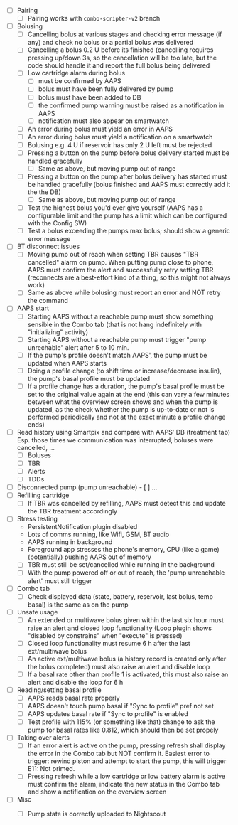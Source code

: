 - [ ] Pairing
  - [ ] Pairing works with `combo-scripter-v2` branch
- [ ] Bolusing
  - [ ] Cancelling bolus at various stages and checking error message (if any) and check
        no bolus or a partial bolus was delivered
  - [ ] Cancelling a bolus 0.2 U before its finished (cancelling requires pressing up/down
        3s, so the cancellation will be too late, but the code should handle it and report
        the full bolus being delivered
  - [ ] Low cartridge alarm during bolus
    - [ ] must be confirmed by AAPS
    - [ ] bolus must have been fully delivered by pump
    - [ ] bolus must have been added to DB
    - [ ] the confirmed pump warning must be raised as a notification in AAPS
    - [ ] notification must also appear on smartwatch
  - [ ] An error during bolus must yield an error in AAPS
  - [ ] An error during bolus must yield a notification on a smartwatch
  - [ ] Bolusing e.g. 4 U if reservoir has only 2 U left must be rejected
  - [ ] Pressing a button on the pump before bolus delivery started must be handled gracefully
    - [ ] Same as above, but moving pump out of range
  - [ ] Pressing a button on the pump after bolus delivery has started must be handled
        gracefully (bolus finished and AAPS must correctly add it the the DB)
    - [ ] Same as above, but moving pump out of range
  - [ ] Test the highest bolus you'd ever give yourself (AAPS has a configurable limit and the pump
        has a limit which can be configured with the Config SW)
  - [ ] Test a bolus exceeding the pumps max bolus; should show a generic error message
- [ ] BT disconnect issues
  - [ ] Moving pump out of reach when setting TBR causes "TBR cancelled" alarm on pump.
        When putting pump close to phone, AAPS must confirm the alert and successfully
        retry setting TBR (reconnects are a best-effort kind of a thing, so this might not always work)
  - [ ] Same as above while bolusing must report an error and NOT retry the command
- [ ] AAPS start
  - [ ] Starting AAPS without a reachable pump must show something sensible in the Combo tab
        (that is not hang indefinitely with "initializing" activity)
  - [ ] Starting AAPS without a reachable pump must trigger "pump unrechable" alert after
        5 to 10 min.
  - [ ] If the pump's profile doesn't match AAPS', the pump must be updated when AAPS starts
  - [ ] Doing a profile change (to shift time or increase/decrease insulin), the pump's basal profile must be updated
  - [ ] If a profile change has a duration, the pump's basal profile must be set to the original value again at the end
        (this can vary a few minutes between what the overview screen shows and when the pump is updated, as the check
        whether the pump is up-to-date or not is performed periodically and not at the exact minute a profile change ends)
- [ ] Read history using Smartpix and compare with AAPS' DB (treatment tab)
      Esp. those times we communication was interrupted, boluses were cancelled, ...
  - [ ] Boluses
  - [ ] TBR
  - [ ] Alerts
  - [ ] TDDs
- [ ] Disconnected pump (pump unreachable)
      - [ ] ...
- [ ] Refilling cartridge
  - [ ] If TBR was cancelled by refilling, AAPS must detect this and update the TBR treatment
        accordingly
- [ ] Stress testing
  - PersistentNotification plugin disabled
  - Lots of comms running, like Wifi, GSM, BT audio
  - AAPS running in background
  - Foreground app stresses the phone's memory, CPU (like a game) (potentially) pushing AAPS out of memory
  - [ ] TBR must still be set/cancelled while running in the background
  - [ ] With the pump powered off or out of reach, the 'pump unreachable alert' must still
        trigger
- [ ] Combo tab
  - [ ] Check displayed data (state, battery, reservoir, last bolus, temp basal) is the same
        as on the pump
- [ ] Unsafe usage
  - [ ] An extended or multiwave bolus given within the last six hour must raise an alert and
        closed loop functionality (Loop plugin shows "disabled by constrains" when "execute" is pressed)
  - [ ] Closed loop functionality must resume 6 h after the last ext/multiwave bolus
  - [ ] An active ext/multiwave bolus (a history record is created only after the bolus completed)
        must also raise an alert and disable loop
  - [ ] If a basal rate other than profile 1 is activated, this must also raise an alert and disable
        the loop for 6 h
- [ ] Reading/setting basal profile
  - [ ] AAPS reads basal rate properly
  - [ ] AAPS doesn't touch pump basal if "Sync to profile" pref not set
  - [ ] AAPS updates basal rate if "Sync to profile" is enabled
  - [ ] Test profile with 115% (or something like that) change to ask the
        pump for basal rates like 0.812, which should then be set propely
- [ ] Taking over alerts
  - [ ] If an error alert is active on the pump, pressing refresh shall display the error
        in the Combo tab but NOT confirm it. Easiest error to trigger: rewind piston
        and attempt to start the pump, this will trigger E11: Not primed.
  - [ ] Pressing refresh while a low cartridge or low battery alarm is active
        must confirm the alarm, indicate the new status in the Combo tab and
        show a notification on the overview screen
- [ ] Misc
  - [ ] Pump state is correctly uploaded to Nightscout

